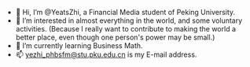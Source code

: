 - 👋 Hi, I’m @YeatsZhi, a Financial Media student of Peking University.
- 👀 I’m interested in almost everything in the world, and some voluntary activities. (Because I really want to contribute to making the world a better place, even though one person's power may be small.)
- 🌱 I’m currently learning Business Math.
- 📫 yezhi_phbsfm@stu.pku.edu.cn is my E-mail address.
<!---
YeatsZhi/YeatsZhi is a ✨ special ✨ repository because its `README.md` (this file) appears on your GitHub profile.
You can click the Preview link to take a look at your changes.
--->
